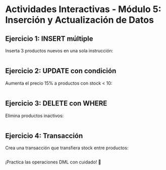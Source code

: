 # Actividades Interactivas - Módulo 5: Inserción y Actualización de Datos

## Ejercicio 1: INSERT múltiple
Inserta 3 productos nuevos en una sola instrucción:
```sql


```

## Ejercicio 2: UPDATE con condición
Aumenta el precio 15% a productos con stock < 10:
```sql


```

## Ejercicio 3: DELETE con WHERE
Elimina productos inactivos:
```sql


```

## Ejercicio 4: Transacción
Crea una transacción que transfiera stock entre productos:
```sql


```

¡Practica las operaciones DML con cuidado! 🎉
